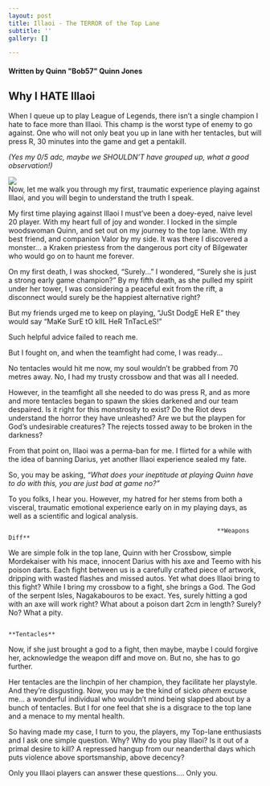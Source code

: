 ```yaml
---
layout: post
title: Illaoi - The TERROR of the Top Lane
subtitle: ''
gallery: []

---
```

#### Written by Quinn "Bob57" Quinn Jones

## Why I HATE Illaoi

When I queue up to play League of Legends, there isn’t a single champion I hate to face more than Illaoi. This champ is the worst type of enemy to go against. One who will not only beat you up in lane with her tentacles, but will press R, 30 minutes into the game and get a pentakill.

_(Yes my 0/5 adc, maybe we SHOULDN’T have grouped up, what a good observation!)_

![](https://unswlolsoc.github.io/LoLSocWebpage/uploads/illaoi_edit.png)  
Now, let me walk you through my first, traumatic experience playing against Illaoi, and you will begin to understand the truth I speak.

My first time playing against Illaoi I must’ve been a doey-eyed, naive level 20 player. With my heart full of joy and wonder. I locked in the simple woodswoman Quinn, and set out on my journey to the top lane. With my best friend, and companion Valor by my side. It was there I discovered a monster... a Kraken priestess from the dangerous port city of Bilgewater who would go on to haunt me forever.

  
On my first death, I was shocked, “Surely...” I wondered, “Surely she is just a strong early game champion?” By my fifth death, as she pulled my spirit under her tower, I was considering a peaceful exit from the rift, a disconnect would surely be the happiest alternative right?

But my friends urged me to keep on playing, “JuSt DodgE HeR E” they would say “MaKe SurE tO kIlL HeR TnTacLeS!”

Such helpful advice failed to reach me.

  
But I fought on, and when the teamfight had come, I was ready...

No tentacles would hit me now, my soul wouldn’t be grabbed from 70 metres away. No, I had my trusty crossbow and that was all I needed.

  
However, in the teamfight all she needed to do was press R, and as more and more tentacles began to spawn the skies darkened and our team despaired. Is it right for this monstrosity to exist? Do the Riot devs understand the horror they have unleashed? Are we but the playpen for God’s undesirable creatures? The rejects tossed away to be broken in the darkness?

  
From that point on, Illaoi was a perma-ban for me. I flirted for a while with the idea of banning Darius, yet another Illaoi experience sealed my fate.

  
So, you may be asking, _“What does your ineptitude at playing Quinn have to do with this, you are just bad at game no?”_

To you folks, I hear you. However, my hatred for her stems from both a visceral, traumatic emotional experience early on in my playing days, as well as a scientific and logical analysis.

  
  
                                                              **Weapons Diff**

We are simple folk in the top lane, Quinn with her Crossbow, simple Mordekaiser with his mace, innocent Darius with his axe and Teemo with his poison darts. Each fight between us is a carefully crafted piece of artwork, dripping with wasted flashes and missed autos. Yet what does Illaoi bring to this fight? While I bring my crossbow to a fight, she brings a God. The God of the serpent Isles, Nagakabouros to be exact. Yes, surely hitting a god with an axe will work right? What about a poison dart 2cm in length? Surely? No? What a pity.

                                                              **Tentacles**

Now, if she just brought a god to a fight, then maybe, maybe I could forgive her, acknowledge the weapon diff and move on. But no, she has to go further.

Her tentacles are the linchpin of her champion, they facilitate her playstyle. And they’re disgusting. Now, you may be the kind of sicko *ahem* excuse me... a wonderful individual who wouldn’t mind being slapped about by a bunch of tentacles. But I for one feel that she is a disgrace to the top lane and a menace to my mental health.

  
So having made my case, I turn to you, the players, my Top-lane enthusiasts and I ask one simple question. Why? Why do you play Illaoi? Is it out of a primal desire to kill? A repressed hangup from our neanderthal days which puts violence above sportsmanship, above decency?

Only you Illaoi players can answer these questions…. Only you.